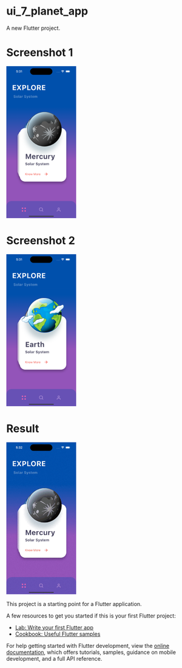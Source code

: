 # ui_7_planet_app

A new Flutter project.

# Screenshot 1 
<img src ="https://github.com/Mirzaazmath/flutter_60_ui_challange/blob/main/ui_7_planet_app/assets/output/Screenshot1.png" height="400">

# Screenshot 2 
<img src ="https://github.com/Mirzaazmath/flutter_60_ui_challange/blob/main/ui_7_planet_app/assets/output/Screenshot2.png" height="400">

# Result
<img src ="https://github.com/Mirzaazmath/flutter_60_ui_challange/blob/main/ui_7_planet_app/assets/output/result.gif" height="400">


This project is a starting point for a Flutter application.

A few resources to get you started if this is your first Flutter project:

- [Lab: Write your first Flutter app](https://docs.flutter.dev/get-started/codelab)
- [Cookbook: Useful Flutter samples](https://docs.flutter.dev/cookbook)

For help getting started with Flutter development, view the
[online documentation](https://docs.flutter.dev/), which offers tutorials,
samples, guidance on mobile development, and a full API reference.
